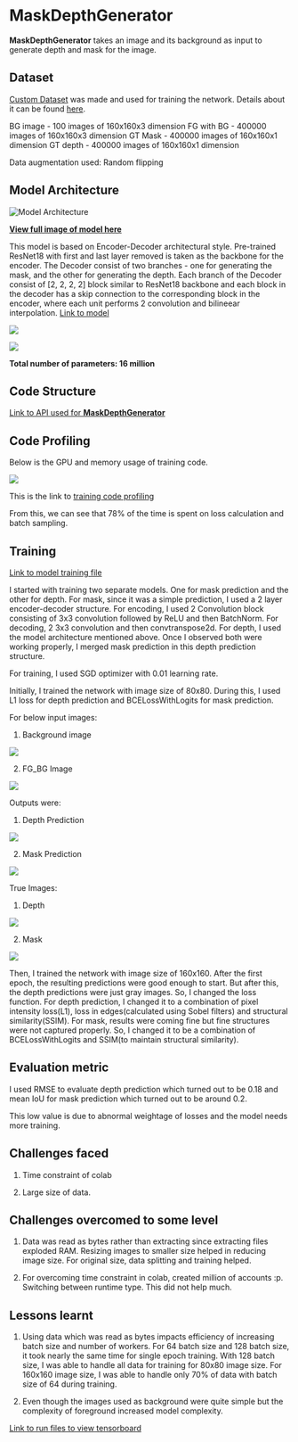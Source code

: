 # MaskDepthGenerator

**MaskDepthGenerator** takes an image and its background as input to generate depth and mask for the image. 

## Dataset

[Custom Dataset](https://drive.google.com/open?id=1zQTsYCo7_p-4u_3pgNCjd7dpGFRUZIVJ) was made and used for training the network. Details about it can be found [here](https://github.com/genigarus/DepthMaskDataset).

BG image - 100 images of 160x160x3 dimension
FG with BG - 400000 images of 160x160x3 dimension
GT Mask - 400000 images of 160x160x1 dimension 
GT depth - 400000 images of 160x160x1 dimension

Data augmentation used: Random flipping 

## Model Architecture

![Model Architecture](https://raw.githubusercontent.com/genigarus/MaskDepthGenerator/master/Assets/torchviz-model.png)

[**View full image of model here**](https://github.com/genigarus/MaskDepthGenerator/blob/master/Assets/torchviz-model.png)

This model is based on Encoder-Decoder architectural style. Pre-trained ResNet18 with first and last layer removed is taken as the backbone for the encoder. The Decoder consist of two branches - one for generating the mask, and the other for generating the depth. Each branch of the Decoder consist of [2, 2, 2, 2] block similar to ResNet18 backbone and each block in the decoder has a skip connection to the corresponding block in the encoder, where each unit performs 2 convolution and bilineear interpolation. [Link to model](https://github.com/genigarus/API/blob/master/models/ResDepthMaskGenerator.py)

![](https://raw.githubusercontent.com/genigarus/MaskDepthGenerator/master/Assets/model_architexcture.png)

![](https://raw.githubusercontent.com/genigarus/MaskDepthGenerator/master/Assets/net_params.PNG)

**Total number of parameters: 16 million**

## Code Structure

[Link to API used for **MaskDepthGenerator**](https://github.com/genigarus/API)


## Code Profiling

Below is the GPU and memory usage of training code.

![](https://raw.githubusercontent.com/genigarus/MaskDepthGenerator/master/Assets/training_profiling1.PNG)

This is the link to [training code profiling](https://github.com/genigarus/MaskDepthGenerator/blob/master/train_code_lines_profiling.txt)

From this, we can see that 78% of the time is spent on loss calculation and batch sampling.


## Training

[Link to model training file](https://github.com/genigarus/MaskDepthGenerator/blob/master/ResMaskDepthGenerator.ipynb)

I started with training two separate models. One for mask prediction and the other for depth. For mask, since it was a simple prediction, I used a 2 layer encoder-decoder structure. For encoding, I used 2 Convolution block consisting of 3x3 convolution followed by ReLU and then BatchNorm. For decoding, 2 3x3 convolution and then convtranspose2d. For depth, I used the model architecture mentioned above. Once I observed both were working properly, I merged mask prediction in this depth prediction structure.

For training, I used SGD optimizer with 0.01 learning rate.

Initially, I trained the network with image size of 80x80. During this, I used L1 loss for depth prediction and BCELossWithLogits for mask prediction.

For below input images:

1) Background image

![](https://raw.githubusercontent.com/genigarus/MaskDepthGenerator/master/Assets/bg_80.PNG)

2) FG_BG Image

![](https://raw.githubusercontent.com/genigarus/MaskDepthGenerator/master/Assets/fg_bg_80.PNG)

Outputs were:

1) Depth Prediction

![](https://raw.githubusercontent.com/genigarus/MaskDepthGenerator/master/Assets/depth_pred_80.PNG)

2) Mask Prediction

![](https://raw.githubusercontent.com/genigarus/MaskDepthGenerator/master/Assets/mask_pred.PNG)

True Images:

1) Depth

![](https://raw.githubusercontent.com/genigarus/MaskDepthGenerator/master/Assets/mask_true_80.PNG)

2) Mask

![](https://raw.githubusercontent.com/genigarus/MaskDepthGenerator/master/Assets/depth_true_80.PNG)

Then, I trained the network with image size of 160x160. After the first epoch, the resulting predictions were good enough to start. But after this, the depth predictions were just gray images. So, I changed the loss function. For depth prediction, I changed it to a combination of pixel intensity loss(L1), loss in edges(calculated using Sobel filters) and structural similarity(SSIM). For mask, results were coming fine but fine structures were not captured properly. So, I changed it to be a combination of BCELossWithLogits and SSIM(to maintain structural similarity).




## Evaluation metric

I used RMSE to evaluate depth prediction which turned out to be 0.18 and mean IoU for mask prediction which turned out to be around 0.2.

This low value is due to abnormal weightage of losses and the model needs more training.

## Challenges faced

1) Time constraint of colab 

2) Large size of data.

## Challenges overcomed to some level

1) Data was read as bytes rather than extracting since extracting files exploded RAM. Resizing images to smaller size helped in reducing image size. For original size, data splitting and training helped.

2) For overcoming time constraint in colab, created million of accounts :p. Switching between runtime type. This did not help much.

## Lessons learnt

1) Using data which was read as bytes impacts efficiency of increasing batch size and number of workers. For 64 batch size and 128 batch size, it took nearly the same time for single epoch training. With 128 batch size, I was able to handle all data for training for 80x80 image size. For 160x160 image size, I was able to handle only 70% of data with batch size of 64 during training.

2) Even though the images used as background were quite simple but the complexity of foreground increased model complexity.

[Link to run files to view tensorboard](https://drive.google.com/folderview?id=1AwNrjCuM3jbzxBMM5MkZJi0SPP7fLOR0)

